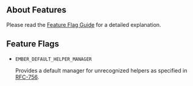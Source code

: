 ## About Features

Please read the [Feature Flag Guide](https://guides.emberjs.com/release/configuring-ember/feature-flags/)
for a detailed explanation.

## Feature Flags

* `EMBER_DEFAULT_HELPER_MANAGER`

  Provides a default manager for unrecognized helpers as specified in
  [RFC-756](https://github.com/emberjs/rfcs/blob/master/text/0756-helper-default-manager.md).
